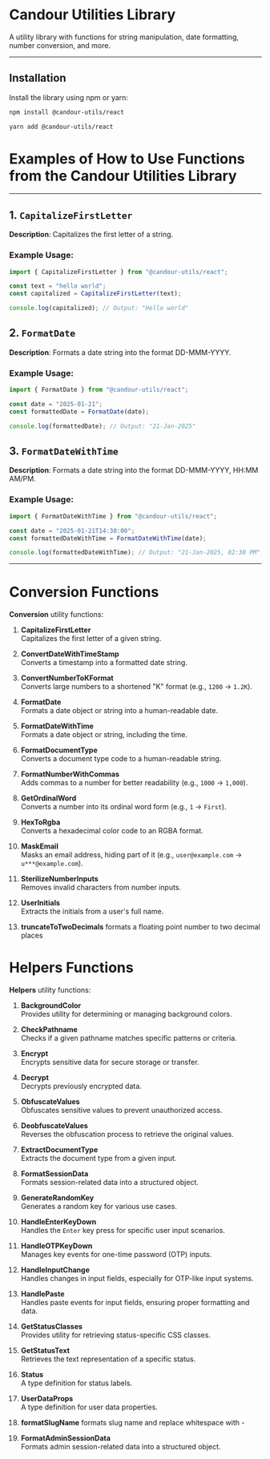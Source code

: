 # Candour Utilities Library

A utility library with functions for string manipulation, date formatting, number conversion, and more.

---

## Installation

Install the library using npm or yarn:

```bash
npm install @candour-utils/react
```

```bash
yarn add @candour-utils/react
```

# Examples of How to Use Functions from the Candour Utilities Library

---

## 1. `CapitalizeFirstLetter`

**Description**: Capitalizes the first letter of a string.

### Example Usage:

```typescript
import { CapitalizeFirstLetter } from "@candour-utils/react";

const text = "hello world";
const capitalized = CapitalizeFirstLetter(text);

console.log(capitalized); // Output: "Hello world"
```

## 2. `FormatDate`

**Description**: Formats a date string into the format DD-MMM-YYYY.

### Example Usage:

```typescript
import { FormatDate } from "@candour-utils/react";

const date = "2025-01-21";
const formattedDate = FormatDate(date);

console.log(formattedDate); // Output: "21-Jan-2025"
```

## 3. `FormatDateWithTime`

**Description**: Formats a date string into the format DD-MMM-YYYY, HH:MM AM/PM.

### Example Usage:

```typescript
import { FormatDateWithTime } from "@candour-utils/react";

const date = "2025-01-21T14:30:00";
const formattedDateWithTime = FormatDateWithTime(date);

console.log(formattedDateWithTime); // Output: "21-Jan-2025, 02:30 PM"
```

---

# Conversion Functions

**Conversion** utility functions:

1. **CapitalizeFirstLetter**  
   Capitalizes the first letter of a given string.

2. **ConvertDateWithTimeStamp**  
   Converts a timestamp into a formatted date string.

3. **ConvertNumberToKFormat**  
   Converts large numbers to a shortened "K" format (e.g., `1200` → `1.2K`).

4. **FormatDate**  
   Formats a date object or string into a human-readable date.

5. **FormatDateWithTime**  
   Formats a date object or string, including the time.

6. **FormatDocumentType**  
   Converts a document type code to a human-readable string.

7. **FormatNumberWithCommas**  
   Adds commas to a number for better readability (e.g., `1000` → `1,000`).

8. **GetOrdinalWord**  
   Converts a number into its ordinal word form (e.g., `1` → `First`).

9. **HexToRgba**  
   Converts a hexadecimal color code to an RGBA format.

10. **MaskEmail**  
    Masks an email address, hiding part of it (e.g., `user@example.com` → `u***@example.com`).

11. **SterilizeNumberInputs**  
    Removes invalid characters from number inputs.

12. **UserInitials**  
    Extracts the initials from a user's full name.

13. **truncateToTwoDecimals**
   formats a floating point number to two decimal places

# Helpers Functions

**Helpers** utility functions:

1. **BackgroundColor**  
   Provides utility for determining or managing background colors.

2. **CheckPathname**  
   Checks if a given pathname matches specific patterns or criteria.

3. **Encrypt**  
   Encrypts sensitive data for secure storage or transfer.

4. **Decrypt**  
   Decrypts previously encrypted data.

5. **ObfuscateValues**  
   Obfuscates sensitive values to prevent unauthorized access.

6. **DeobfuscateValues**  
   Reverses the obfuscation process to retrieve the original values.

7. **ExtractDocumentType**  
   Extracts the document type from a given input.

8. **FormatSessionData**  
   Formats session-related data into a structured object.

9. **GenerateRandomKey**  
   Generates a random key for various use cases.

10. **HandleEnterKeyDown**  
    Handles the `Enter` key press for specific user input scenarios.

11. **HandleOTPKeyDown**  
    Manages key events for one-time password (OTP) inputs.

12. **HandleInputChange**  
    Handles changes in input fields, especially for OTP-like input systems.

13. **HandlePaste**  
    Handles paste events for input fields, ensuring proper formatting and data.

14. **GetStatusClasses**  
    Provides utility for retrieving status-specific CSS classes.

15. **GetStatusText**  
    Retrieves the text representation of a specific status.

16. **Status**  
    A type definition for status labels.

17. **UserDataProps**  
    A type definition for user data properties.

18. **formatSlugName**
   formats slug name and replace whitespace with -

19. **FormatAdminSessionData**  
   Formats admin session-related data into a structured object.

